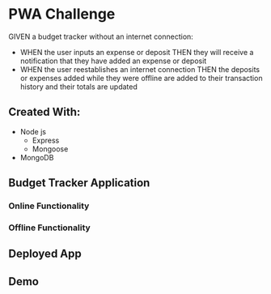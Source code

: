 # PWA Challenge
GIVEN a budget tracker without an internet connection:

- WHEN the user inputs an expense or deposit THEN they will receive a notification that they have added an expense or deposit
- WHEN the user reestablishes an internet connection THEN the deposits or expenses added while they were offline are added to their transaction history and their totals are updated

## Created With:
- Node js
    - Express
    - Mongoose
- MongoDB

## Budget Tracker Application

### Online Functionality

### Offline Functionality

## Deployed App

## Demo